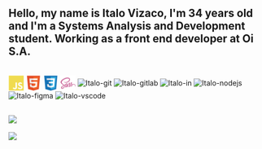 ## Hello, my name is Italo Vizaco, I'm 34 years old and I'm a Systems Analysis and Development student. Working as a front end developer at Oi S.A.

<div style="display: inline_block"><br>
  
  <img align="center" alt="Italo-Js" height="30" width="30" src="https://raw.githubusercontent.com/devicons/devicon/master/icons/javascript/javascript-plain.svg">
  <img align="center" alt="Italo-HTML" height="30" width="30" src="https://raw.githubusercontent.com/devicons/devicon/master/icons/html5/html5-original.svg">
  <img align="center" alt="Italo-CSS" height="30" width="30" src="https://raw.githubusercontent.com/devicons/devicon/master/icons/css3/css3-original.svg">
  <img align="center" alt="Italo-sass" height="30" width="30" src="https://raw.githubusercontent.com/devicons/devicon/master/icons/sass/sass-original.svg">
  <img align="center" alt="Italo-git" height="30" width="30" src="https://cdn.jsdelivr.net/gh/devicons/devicon/icons/git/git-plain.svg">
  <img align="center" alt="Italo-gitlab" height="30" width="30" src="https://cdn.jsdelivr.net/gh/devicons/devicon/icons/gitlab/gitlab-plain-wordmark.svg" />
  <img align="center" alt="Italo-in" height="30" width="30" src="https://cdn.jsdelivr.net/gh/devicons/devicon/icons/linkedin/linkedin-original.svg" />
  <img align="center" alt="Italo-nodejs" height="30" width="30" src="https://cdn.jsdelivr.net/gh/devicons/devicon/icons/nodejs/nodejs-original.svg" />
  <img align="center" alt="Italo-figma" height="30" width="30" src="https://cdn.jsdelivr.net/gh/devicons/devicon/icons/figma/figma-original.svg" />
  <img align="center" alt="Italo-vscode" height="30" width="30"  src="https://cdn.jsdelivr.net/gh/devicons/devicon/icons/vscode/vscode-original.svg" />   

</div>

  ##

</div>

<div>
  <a href = "mailto:italovizaco@gmail.com"><img src="https://img.shields.io/badge/-Gmail-%23333?style=for-the-badge&logo=gmail&logoColor=white" target="_blank"></a>
  
  <a href="https://www.linkedin.com/in/italovizaco/" target="_blank"><img src="https://img.shields.io/badge/-LinkedIn-%230077B5?style=for-the-badge&logo=linkedin&logoColor=white" target="_blank"></a> 
</div>
